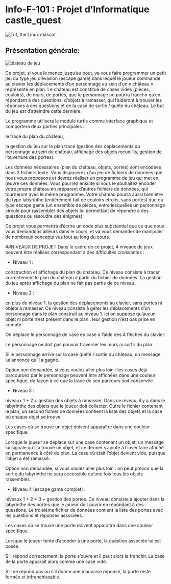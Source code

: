 # Info-F-101 : Projet d’Informatique castle_quest
![Tuf, the Linux mascot](https://fundit.fr/sites/default/files/actors/1456-universite-libre-bruxelles-ulb.jpg)

## Présentation générale:


![plateau de jeu](../../../../PRO_PR~1/AppData/Local/Temp/video_jeu.gif)

Ce projet, si vous le menez jusqu’au bout, va vous faire programmer un petit jeu du type jeu d’évasion (escape game) dans lequel le joueur commande au clavier les déplacements d’un personnage au sein d’un « château » représenté en plan. Le château est constitué de cases vides (pièces, couloirs), de murs, de portes, que le personnage ne pourra franchir qu’en répondant à des questions, d’objets à ramasser, qui l’aideront à trouver les réponses à ces questions et de la case de sortie / quête du château. Le but du jeu est d’atteindre cette dernière.

Le programme utilisera le module turtle comme interface graphique et comportera deux parties principales :

le tracé du plan du château,

la gestion du jeu sur le plan tracé (gestion des déplacements du personnage au sein du château, affichage des objets recueillis, gestion de l’ouverture des portes).

Les données nécessaires (plan du château, objets, portes) sont encodées dans 3 fichiers texte. Vous disposerez d’un jeu de fichiers de données que nous vous proposons et devrez réaliser un programme de jeu qui met en œuvre ces données. Vous pourrez ensuite si vous le souhaitez encoder votre propre château en préparant d’autres fichiers de données, qui tourneront avec le même programme. Votre château pourra aussi bien être du type labyrinthe (entièrement fait de couloirs étroits, sans portes) que du type escape game (un ensemble de pièces, entre lesquelles un personnage circule pour rassembler des objets lui permettant de répondre à des questions ou résoudre des énigmes).

Ce projet vous permettra d’écrire un code plus substantiel que ce que nous vous demandons ailleurs dans le cours, et va vous demander de manipuler de nombreux concepts vus tout au long du cours.

##NIVEAUX DE PROJET
Dans le cadre de ce projet, 4 niveaux de jeux peuvent être réalisés correspondant à des difficultés croissantes :

- Niveau 1 : 

construction et affichage du plan du château. Ce niveau consiste à tracer correctement le plan du château à partir du fichier de données. La gestion du jeu après affichage du plan ne fait pas partie de ce niveau.

- Niveau 2 : 

en plus du niveau 1, la gestion des déplacements au clavier, sans portes ni objets à ramasser. Ce niveau consiste à gérer les déplacements d’un personnage dans le plan construit au niveau 1. Ici on suppose qu’aucun objet ni porte n’est présent dans le plan : leur gestion n’est pas prise en compte.

On déplace le personnage de case en case à l’aide des 4 flèches du clavier.

Le personnage ne doit pas pouvoir traverser les murs ni sortir du plan.

Si le personnage arrive sur la case quête / sortie du château, un message lui annonce qu’il a gagné.

Option non demandée, si vous voulez aller plus loin : les cases déjà parcourues par le personnage peuvent être affichées dans une couleur spécifique, de façon à ce que la trace de son parcours soit conservée.

- Niveau 3 : 

niveaux 1 + 2 + gestion des objets à ramasser. Dans ce niveau, il y a dans le labyrinthe des objets que le joueur doit collecter. Outre le fichier contenant le plan, un second fichier de données contient la liste des objets et la case où chaque objet se trouve.

Les cases où se trouve un objet doivent apparaître dans une couleur spécifique.

Lorsque le joueur se déplace sur une case contenant un objet, un message lui signale qu’il a trouvé un objet, et ce dernier s’ajoute à l’inventaire affiché en permanence à côté du plan. La case où était l’objet devient vide, puisque l’objet a été ramassé.

Option non demandée, si vous voulez aller plus loin : on peut prévoir que la sortie du labyrinthe ne sera accessible qu’une fois tous les objets rassemblés.

- Niveau 4 (escape game complet) : 

niveaux 1 + 2 + 3 + gestion des portes. Ce niveau consiste à ajouter dans la labyrinthe des portes que le joueur doit ouvrir en répondant à des questions. Le troisième fichier de données contient la liste des portes avec les questions et réponses associées.

Les cases où se trouve une porte doivent apparaître dans une couleur spécifique.

Lorsque le joueur tente d’accéder à une porte, la question associée lui est posée.

S’il répond correctement, la porte s’ouvre et il peut alors la franchir. La case de la porte apparaît alors comme une case vide.

S’il ne répond pas ou s’il donne une mauvaise réponse, la porte reste fermée et infranchissable.